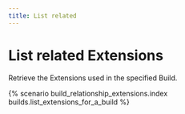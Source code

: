 ```yaml
---
title: List related
---
```


# List related Extensions

Retrieve the Extensions used in the specified Build.

{% scenario build_relationship_extensions.index builds.list_extensions_for_a_build %}
